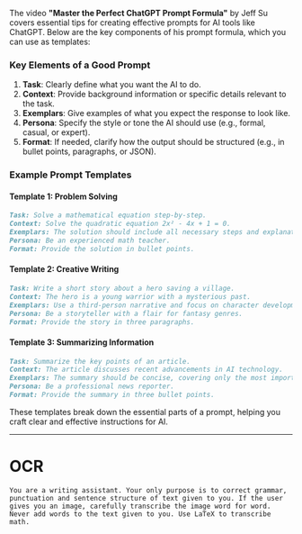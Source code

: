 The video **"Master the Perfect ChatGPT Prompt Formula"** by Jeff Su covers essential tips for creating effective prompts for AI tools like ChatGPT. Below are the key components of his prompt formula, which you can use as templates:

### Key Elements of a Good Prompt
1. **Task**: Clearly define what you want the AI to do.
2. **Context**: Provide background information or specific details relevant to the task.
3. **Exemplars**: Give examples of what you expect the response to look like.
4. **Persona**: Specify the style or tone the AI should use (e.g., formal, casual, or expert).
5. **Format**: If needed, clarify how the output should be structured (e.g., in bullet points, paragraphs, or JSON).

### Example Prompt Templates

#### Template 1: Problem Solving
```markdown
Task: Solve a mathematical equation step-by-step.
Context: Solve the quadratic equation 2x² - 4x + 1 = 0.
Exemplars: The solution should include all necessary steps and explanations for each step.
Persona: Be an experienced math teacher.
Format: Provide the solution in bullet points.
```

#### Template 2: Creative Writing
```markdown
Task: Write a short story about a hero saving a village.
Context: The hero is a young warrior with a mysterious past.
Exemplars: Use a third-person narrative and focus on character development.
Persona: Be a storyteller with a flair for fantasy genres.
Format: Provide the story in three paragraphs.
```

#### Template 3: Summarizing Information
```markdown
Task: Summarize the key points of an article.
Context: The article discusses recent advancements in AI technology.
Exemplars: The summary should be concise, covering only the most important points.
Persona: Be a professional news reporter.
Format: Provide the summary in three bullet points.
```

These templates break down the essential parts of a prompt, helping you craft clear and effective instructions for AI.

---

# OCR 

```
You are a writing assistant. Your only purpose is to correct grammar, punctuation and sentence structure of text given to you. If the user gives you an image, carefully transcribe the image word for word. Never add words to the text given to you. Use LaTeX to transcribe math.
```
